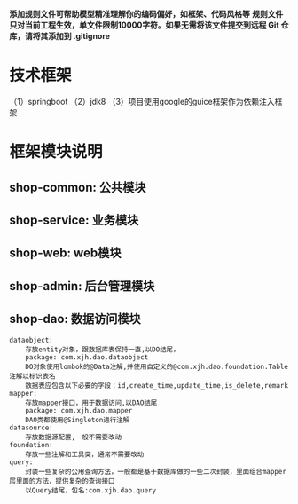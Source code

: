 **添加规则文件可帮助模型精准理解你的编码偏好，如框架、代码风格等**
**规则文件只对当前工程生效，单文件限制10000字符。如果无需将该文件提交到远程 Git 仓库，请将其添加到 .gitignore**

# 技术框架
（1）springboot
（2）jdk8
（3）项目使用google的guice框架作为依赖注入框架

# 框架模块说明
## shop-common: 公共模块
## shop-service: 业务模块
## shop-web: web模块
## shop-admin: 后台管理模块
## shop-dao: 数据访问模块
    dataobject: 
        存放entity对象，跟数据库表保持一直,以DO结尾，
        package: com.xjh.dao.dataobject
        DO对象使用lombok的@Data注解,并使用自定义的@com.xjh.dao.foundation.Table注解以标识表名
        数据表应包含以下必要的字段：id,create_time,update_time,is_delete,remark
    mapper: 
        存放mapper接口，用于数据访问,以DAO结尾
        package: com.xjh.dao.mapper
        DAO类都使用@Singleton进行注解
    datasource: 
        存放数据源配置,一般不需要改动
    foundation: 
        存放一些注解和工具类，通常不需要改动
    query: 
        封装一些复杂的公用查询方法，一般都是基于数据库做的一些二次封装，里面组合mapper层里面的方法，提供复杂的查询接口
        以Query结尾，包名:com.xjh.dao.query
